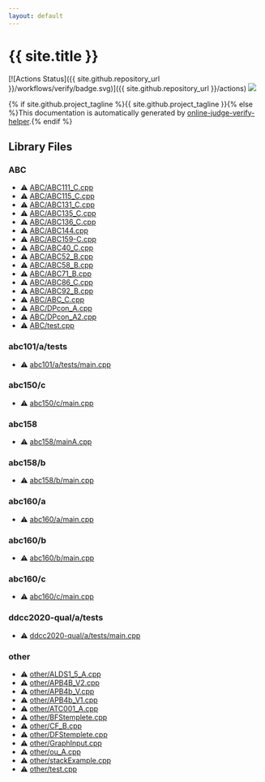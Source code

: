 ```yaml
---
layout: default
---
```


<!-- mathjax config similar to math.stackexchange -->
<script type="text/javascript" async
  src="https://cdnjs.cloudflare.com/ajax/libs/mathjax/2.7.5/MathJax.js?config=TeX-MML-AM_CHTML">
</script>
<script type="text/x-mathjax-config">
  MathJax.Hub.Config({
    TeX: { equationNumbers: { autoNumber: "AMS" }},
    tex2jax: {
      inlineMath: [ ['$','$'] ],
      processEscapes: true
    },
    "HTML-CSS": { matchFontHeight: false },
    displayAlign: "left",
    displayIndent: "2em"
  });
</script>

<script type="text/javascript" src="https://cdnjs.cloudflare.com/ajax/libs/jquery/3.4.1/jquery.min.js"></script>
<script src="https://cdn.jsdelivr.net/npm/jquery-balloon-js@1.1.2/jquery.balloon.min.js" integrity="sha256-ZEYs9VrgAeNuPvs15E39OsyOJaIkXEEt10fzxJ20+2I=" crossorigin="anonymous"></script>
<script type="text/javascript" src="assets/js/copy-button.js"></script>
<link rel="stylesheet" href="assets/css/copy-button.css" />


# {{ site.title }}

[![Actions Status]({{ site.github.repository_url }}/workflows/verify/badge.svg)]({{ site.github.repository_url }}/actions)
<a href="{{ site.github.repository_url }}"><img src="https://img.shields.io/github/last-commit/{{ site.github.owner_name }}/{{ site.github.repository_name }}" /></a>

{% if site.github.project_tagline %}{{ site.github.project_tagline }}{% else %}This documentation is automatically generated by <a href="https://github.com/kmyk/online-judge-verify-helper">online-judge-verify-helper</a>.{% endif %}

## Library Files

<div id="902fbdd2b1df0c4f70b4a5d23525e932"></div>

### ABC

* :warning: <a href="library/ABC/ABC111_C.cpp.html">ABC/ABC111_C.cpp</a>
* :warning: <a href="library/ABC/ABC115_C.cpp.html">ABC/ABC115_C.cpp</a>
* :warning: <a href="library/ABC/ABC131_C.cpp.html">ABC/ABC131_C.cpp</a>
* :warning: <a href="library/ABC/ABC135_C.cpp.html">ABC/ABC135_C.cpp</a>
* :warning: <a href="library/ABC/ABC136_C.cpp.html">ABC/ABC136_C.cpp</a>
* :warning: <a href="library/ABC/ABC144.cpp.html">ABC/ABC144.cpp</a>
* :warning: <a href="library/ABC/ABC159-C.cpp.html">ABC/ABC159-C.cpp</a>
* :warning: <a href="library/ABC/ABC40_C.cpp.html">ABC/ABC40_C.cpp</a>
* :warning: <a href="library/ABC/ABC52_B.cpp.html">ABC/ABC52_B.cpp</a>
* :warning: <a href="library/ABC/ABC58_B.cpp.html">ABC/ABC58_B.cpp</a>
* :warning: <a href="library/ABC/ABC71_B.cpp.html">ABC/ABC71_B.cpp</a>
* :warning: <a href="library/ABC/ABC86_C.cpp.html">ABC/ABC86_C.cpp</a>
* :warning: <a href="library/ABC/ABC92_B.cpp.html">ABC/ABC92_B.cpp</a>
* :warning: <a href="library/ABC/ABC_C.cpp.html">ABC/ABC_C.cpp</a>
* :warning: <a href="library/ABC/DPcon_A.cpp.html">ABC/DPcon_A.cpp</a>
* :warning: <a href="library/ABC/DPcon_A2.cpp.html">ABC/DPcon_A2.cpp</a>
* :warning: <a href="library/ABC/test.cpp.html">ABC/test.cpp</a>


<div id="0daaa8d0faf82c8b0e2e8bce8bcd854d"></div>

### abc101/a/tests

* :warning: <a href="library/abc101/a/tests/main.cpp.html">abc101/a/tests/main.cpp</a>


<div id="75ff784a9cfc691ca5103284523bb482"></div>

### abc150/c

* :warning: <a href="library/abc150/c/main.cpp.html">abc150/c/main.cpp</a>


<div id="da091d8f483001c89d800e7ae77e5166"></div>

### abc158

* :warning: <a href="library/abc158/mainA.cpp.html">abc158/mainA.cpp</a>


<div id="dc9fdce5b403f70606c6815e8ecf2297"></div>

### abc158/b

* :warning: <a href="library/abc158/b/main.cpp.html">abc158/b/main.cpp</a>


<div id="7c2cde0da11a102a7f567a8c54f28a11"></div>

### abc160/a

* :warning: <a href="library/abc160/a/main.cpp.html">abc160/a/main.cpp</a>


<div id="6e862570326858c827cad05337c39eae"></div>

### abc160/b

* :warning: <a href="library/abc160/b/main.cpp.html">abc160/b/main.cpp</a>


<div id="42431336c1cb662c4014fe3eeb1b56f3"></div>

### abc160/c

* :warning: <a href="library/abc160/c/main.cpp.html">abc160/c/main.cpp</a>


<div id="0cc9184f7de4320cd76a528036cbfe9e"></div>

### ddcc2020-qual/a/tests

* :warning: <a href="library/ddcc2020-qual/a/tests/main.cpp.html">ddcc2020-qual/a/tests/main.cpp</a>


<div id="795f3202b17cb6bc3d4b771d8c6c9eaf"></div>

### other

* :warning: <a href="library/other/ALDS1_5_A.cpp.html">other/ALDS1_5_A.cpp</a>
* :warning: <a href="library/other/APB4B_V2.cpp.html">other/APB4B_V2.cpp</a>
* :warning: <a href="library/other/APB4b_V.cpp.html">other/APB4b_V.cpp</a>
* :warning: <a href="library/other/APB4b_V1.cpp.html">other/APB4b_V1.cpp</a>
* :warning: <a href="library/other/ATC001_A.cpp.html">other/ATC001_A.cpp</a>
* :warning: <a href="library/other/BFStemplete.cpp.html">other/BFStemplete.cpp</a>
* :warning: <a href="library/other/CF_B.cpp.html">other/CF_B.cpp</a>
* :warning: <a href="library/other/DFStemplete.cpp.html">other/DFStemplete.cpp</a>
* :warning: <a href="library/other/GraphInput.cpp.html">other/GraphInput.cpp</a>
* :warning: <a href="library/other/ou_A.cpp.html">other/ou_A.cpp</a>
* :warning: <a href="library/other/stackExample.cpp.html">other/stackExample.cpp</a>
* :warning: <a href="library/other/test.cpp.html">other/test.cpp</a>


